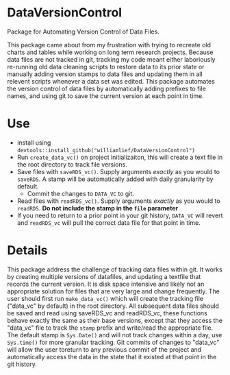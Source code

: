 # DataVersionControl
Package for Automating Version Control of Data Files. 

This package came about from my frustration with trying to recreate old charts and tables while working on long term research projects. 
Because data files are not tracked in git, tracking my code meant either laboriously re-running old data cleaning scripts to restore data to its prior state or manually adding version stamps to data files and 
updating them in all relevent scripts whenever a data set was edited. 
This package automates the version control of data files by automatically adding prefixes to file names, and using git to save the current version at each point in time. 

# Use
- install using `devtools::install_github("williamlief/DataVersionControl")`
- Run `create_data_vc()` on project initializaiton, this will create a text file in the root directory to track file versions. 
- Save files with `saveRDS_vc()`. Supply arguments *exactly* as you would to `saveRDS`. A stamp will be automatically added with daily granularity by default. 
  - Commit the changes to `DATA_VC` to git. 
- Read files with `readRDS_vc()`. Supply arguments *exactly* as you would to `readRDS`. **Do not include the stamp in the `file` parameter**
- If you need to return to a prior point in your git history, `DATA_VC` will revert and `readRDS_vc` will pull the correct data file for that point in time. 

# Details
This package address the challenge of tracking data files within git. 
It works by creating multiple versions of datafiles, and updating a textfile that records the current version. 
It is disk space intensive and likely not an appropriate solution for files that are very large and change frequently. 
The user should first run `make_data_vc()` which will create the tracking file ("data_vc" by default) in the root directory. 
All subsequent data files should be saved and read using saveRDS_vc and readRDS_vc, these functions behave exactly the same as their base versions, except that they access the "data_vc" file to track the `stamp` prefix and write/read the appropriate file. 
The default stamp is `Sys.Date()` and will not track changes within a day, use `Sys.time()` for more granular tracking. 
Git commits of changes to "data_vc" will allow the user toreturn to any previous commit of the project and automatically access the data in the state that it existed at that point in the git history. 

